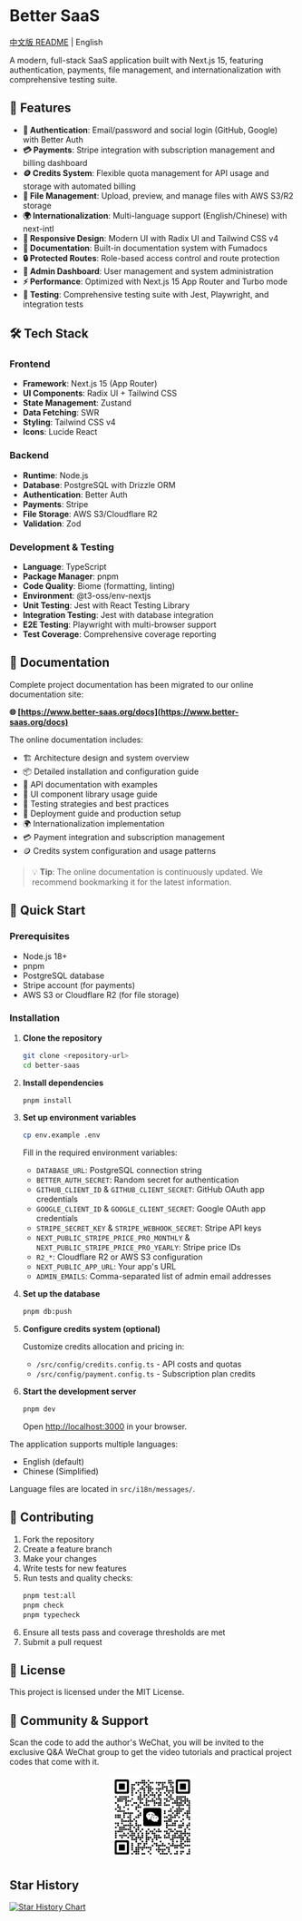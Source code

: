# Better SaaS

[中文版 README](README_zh.md) | English

A modern, full-stack SaaS application built with Next.js 15, featuring authentication, payments, file management, and internationalization with comprehensive testing suite.

## 🚀 Features

- **🔐 Authentication**: Email/password and social login (GitHub, Google) with Better Auth
- **💳 Payments**: Stripe integration with subscription management and billing dashboard
- **🪙 Credits System**: Flexible quota management for API usage and storage with automated billing
- **📁 File Management**: Upload, preview, and manage files with AWS S3/R2 storage
- **🌍 Internationalization**: Multi-language support (English/Chinese) with next-intl
- **📱 Responsive Design**: Modern UI with Radix UI and Tailwind CSS v4
- **📖 Documentation**: Built-in documentation system with Fumadocs
- **🔒 Protected Routes**: Role-based access control and route protection
- **👥 Admin Dashboard**: User management and system administration
- **⚡ Performance**: Optimized with Next.js 15 App Router and Turbo mode
- **🧪 Testing**: Comprehensive testing suite with Jest, Playwright, and integration tests

## 🛠️ Tech Stack

### Frontend

- **Framework**: Next.js 15 (App Router)
- **UI Components**: Radix UI + Tailwind CSS
- **State Management**: Zustand
- **Data Fetching**: SWR
- **Styling**: Tailwind CSS v4
- **Icons**: Lucide React

### Backend

- **Runtime**: Node.js
- **Database**: PostgreSQL with Drizzle ORM
- **Authentication**: Better Auth
- **Payments**: Stripe
- **File Storage**: AWS S3/Cloudflare R2
- **Validation**: Zod

### Development & Testing

- **Language**: TypeScript
- **Package Manager**: pnpm
- **Code Quality**: Biome (formatting, linting)
- **Environment**: @t3-oss/env-nextjs
- **Unit Testing**: Jest with React Testing Library
- **Integration Testing**: Jest with database integration
- **E2E Testing**: Playwright with multi-browser support
- **Test Coverage**: Comprehensive coverage reporting

## 📖 Documentation

Complete project documentation has been migrated to our online documentation site:

**🌐 [https://www.better-saas.org/docs](https://www.better-saas.org/docs)**

The online documentation includes:

- 🏗️ Architecture design and system overview
- 📦 Detailed installation and configuration guide
- 🔧 API documentation with examples
- 🎨 UI component library usage guide
- 🧪 Testing strategies and best practices
- 🚀 Deployment guide and production setup
- 🌍 Internationalization implementation
- 💳 Payment integration and subscription management
- 🪙 Credits system configuration and usage patterns

> 💡 **Tip**: The online documentation is continuously updated. We recommend bookmarking it for the latest information.

## 🚀 Quick Start

### Prerequisites

- Node.js 18+
- pnpm
- PostgreSQL database
- Stripe account (for payments)
- AWS S3 or Cloudflare R2 (for file storage)

### Installation

1. **Clone the repository**

   ```bash
   git clone <repository-url>
   cd better-saas
   ```

2. **Install dependencies**

   ```bash
   pnpm install
   ```

3. **Set up environment variables**

   ```bash
   cp env.example .env
   ```

   Fill in the required environment variables:

   - `DATABASE_URL`: PostgreSQL connection string
   - `BETTER_AUTH_SECRET`: Random secret for authentication
   - `GITHUB_CLIENT_ID` & `GITHUB_CLIENT_SECRET`: GitHub OAuth app credentials
   - `GOOGLE_CLIENT_ID` & `GOOGLE_CLIENT_SECRET`: Google OAuth app credentials
   - `STRIPE_SECRET_KEY` & `STRIPE_WEBHOOK_SECRET`: Stripe API keys
   - `NEXT_PUBLIC_STRIPE_PRICE_PRO_MONTHLY` & `NEXT_PUBLIC_STRIPE_PRICE_PRO_YEARLY`: Stripe price IDs
   - `R2_*`: Cloudflare R2 or AWS S3 configuration
   - `NEXT_PUBLIC_APP_URL`: Your app's URL
   - `ADMIN_EMAILS`: Comma-separated list of admin email addresses

4. **Set up the database**

   ```bash
   pnpm db:push
   ```

5. **Configure credits system (optional)**

   Customize credits allocation and pricing in:
   - `/src/config/credits.config.ts` - API costs and quotas
   - `/src/config/payment.config.ts` - Subscription plan credits

6. **Start the development server**

   ```bash
   pnpm dev
   ```

   Open [http://localhost:3000](http://localhost:3000) in your browser.




The application supports multiple languages:

- English (default)
- Chinese (Simplified)

Language files are located in `src/i18n/messages/`.



## 🤝 Contributing

1. Fork the repository
2. Create a feature branch
3. Make your changes
4. Write tests for new features
5. Run tests and quality checks:
   ```bash
   pnpm test:all
   pnpm check
   pnpm typecheck
   ```
6. Ensure all tests pass and coverage thresholds are met
7. Submit a pull request


## 📄 License

This project is licensed under the MIT License.


## 🤝 Community & Support
Scan the code to add the author's WeChat, you will be invited to the exclusive Q&A WeChat group to get the video tutorials and practical project codes that come with it.
<div align="center">
  <img src="public/images/wechat.png" alt="WeChat" width="30%" />
</div>

## Star History

[![Star History Chart](https://api.star-history.com/svg?repos=justnode/better-saas&type=Date)](https://www.star-history.com/#justnode/better-saas&Date)
